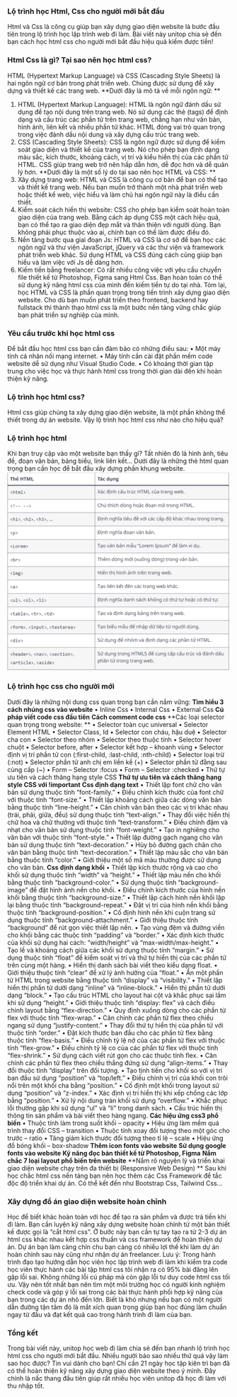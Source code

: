 ### Lộ trình học Html, Css cho người mới bắt đầu
Html và Css là công cụ giúp bạn xây dựng giao diện website là bước đầu tiên trong lộ trình học lập trình web đi làm. Bài viết này unitop chia sẻ đến bạn cách học html css cho người mới bắt đầu hiệu quả kiếm được tiền!
### Html Css là gì? Tại sao nên học html css?
HTML (Hypertext Markup Language) và CSS (Cascading Style Sheets) là hai ngôn ngữ cơ bản trong phát triển web. Chúng được sử dụng để xây dựng và thiết kế các trang web.
**Dưới đây là mô tả về mỗi ngôn ngữ: **
1.	HTML (Hypertext Markup Language): HTML là ngôn ngữ đánh dấu sử dụng để tạo nội dung trên trang web. Nó sử dụng các thẻ (tags) để định dạng và cấu trúc các phần tử trên trang web, chẳng hạn như văn bản, hình ảnh, liên kết và nhiều phần tử khác. HTML đóng vai trò quan trọng trong việc đánh dấu nội dung và xây dựng cấu trúc trang web.
2.	CSS (Cascading Style Sheets): CSS là ngôn ngữ được sử dụng để kiểm soát giao diện và thiết kế của trang web. Nó cho phép bạn định dạng màu sắc, kích thước, khoảng cách, vị trí và kiểu hiển thị của các phần tử HTML. CSS giúp trang web trở nên hấp dẫn hơn, dễ đọc hơn và dễ quản lý hơn.
**Dưới đây là một số lý do tại sao nên học HTML và CSS: **
1.	Xây dựng trang web: HTML và CSS là công cụ cơ bản để bạn có thể tạo và thiết kế trang web. Nếu bạn muốn trở thành một nhà phát triển web hoặc thiết kế web, việc hiểu và làm chủ hai ngôn ngữ này là điều cần thiết.
2.	Kiểm soát cách hiển thị website: CSS cho phép bạn kiểm soát hoàn toàn giao diện của trang web. Bằng cách áp dụng CSS một cách hiệu quả, bạn có thể tạo ra giao diện đẹp mắt và thân thiện với người dùng. Bạn không phải phục thuộc vào ai, chính bạn có thể làm được điều đó.
3.	Nền tảng bước qua giai đoạn Js: HTML và CSS là cơ sở để bạn học các ngôn ngữ và thư viện JavaScript, jQuery và các thư viện và framework phát triển web khác. Sử dụng HTML và CSS đúng cách cũng giúp bạn hiểu và làm việc với Js dễ dàng hơn.
4.	Kiếm tiền bằng freelancer: Có rất nhiều công việc với yêu cầu chuyển file thiết kế từ Photoshop, Figma sang Html Css. Bạn hoàn toàn có thể sử dụng kỹ năng html css của mình đến kiếm tiền tự do tại nhà.
Tóm lại, học HTML và CSS là phần quan trọng trong tiến trình xây dựng giao diện website. Cho dù bạn muốn phát triển theo frontend, backend hay fullstack thì thành thạo html css là một bước nền tảng vững chắc giúp bạn phát triển sự nghiệp của mình.
### Yêu cầu trước khi học html css
Để bắt đầu học html css bạn cần đảm bảo có những điều sau:
•	Một máy tính cá nhân nối mạng internet.
•	Máy tính cần cài đặt phần mềm code website dễ sử dụng như Visual Studio Code.
•	Có khoảng thời gian tập trung cho việc học và thực hành html css trong thời gian dài đến khi hoàn thiện kỹ năng.
### Lộ trình học html css?
Html css giúp chúng ta xây dựng giao diện website, là một phần không thể thiết trong dự án website. Vậy lộ trình học html css như nào cho hiệu quả?
### Lộ trình học html
Khi bạn truy cập vào một website bạn thấy gì?
Tất nhiên đó là hình ảnh, tiêu đề, đoạn văn bản, bảng biểu, link liên kết…
Dưới đây là những thẻ html quan trọng bạn cần học để bắt đầu xây dựng phần khung website.
![](https://raw.githubusercontent.com/Gawasna/Multimedia-archive/refs/heads/main/dablog/thumbs/L%E1%BB%99%20tr%C3%ACnh%20h%E1%BB%8Dc%20Html%2C%20Css%20cho%20ng%C6%B0%E1%BB%9Di%20m%E1%BB%9Bi%20b%E1%BA%AFt%20%C4%91%E1%BA%A7u.png)
### Lộ trình học css cho người mới
Dưới đây là những nội dung css quan trọng bạn cần nắm vững:
**Tìm hiểu 3 cách nhúng css vào website**
•	Inline Css
•	Internal Css
•	External Css
**Cú pháp viết code css đầu tiên**
**Cách comment code css**
**Các loại selector quan trọng trong website: **
•	Selector toàn cục universal
•	Selector Element HTML
•	Selector Class, Id
•	Selector con cháu, hậu duệ
•	Selector cha con
•	Selector theo nhóm
•	Selector theo thuộc tính
•	Selector hover chuột
•	Selector before, after
•	Selector kết hợp – khoanh vùng
•	Selector định vị trí phần tử con (:first-child, :last-child, :nth-child)
•	Selector loại trừ (:not)
•	Selector phần tử anh chị em liền kề (+)
•	Selector phần tử đằng sau cùng cấp (~)
•	Form – Selector :focus
•	Form – Selector :checked
•	Thứ tự ưu tiên và cách thăng hạng style CSS
**Thứ tự ưu tiên và cách thăng hạng style CSS với !important**
**Css định dạng text**
•	Thiết lập font chữ cho văn bản sử dụng thuộc tính “font-family.”
•	Điều chỉnh kích thước của font chữ với thuộc tính “font-size.”
•	Thiết lập khoảng cách giữa các dòng văn bản bằng thuộc tính “line-height.”
•	Căn chỉnh văn bản theo các vị trí khác nhau (trái, phải, giữa, đều) sử dụng thuộc tính “text-align.”
•	Thay đổi việc hiển thị chữ hoa và chữ thường với thuộc tính “text-transform.”
•	Điều chỉnh đậm và nhạt cho văn bản sử dụng thuộc tính “font-weight.”
•	Tạo in nghiêng cho văn bản với thuộc tính “font-style.”
•	Thiết lập đường gạch ngang cho văn bản sử dụng thuộc tính “text-decoration.”
•	Hủy bỏ đường gạch chân cho văn bản bằng thuộc tính “text-decoration.”
•	Thiết lập màu sắc cho văn bản bằng thuộc tính “color.”
•	Giới thiệu một số mã màu thường được sử dụng cho văn bản.
**Css định dạng khối**
•	Thiết lập kích thước rộng và cao cho khối sử dụng thuộc tính “width” và “height.”
•	Thiết lập màu nền cho khối bằng thuộc tính “background-color.”
•	Sử dụng thuộc tính “background-image” để đặt hình ảnh nền cho khối.
•	Điều chỉnh kích thước của hình nền khối bằng thuộc tính “background-size.”
•	Thiết lập cách hình nền khối lặp lại bằng thuộc tính “background-repeat.”
•	Đặt vị trí của hình nền khối bằng thuộc tính “background-position.”
•	Cố định hình nền khi cuộn trang sử dụng thuộc tính “background-attachment.”
•	Giới thiệu thuộc tính “background” để rút gọn việc thiết lập nền.
•	Tạo vùng đệm và đường viền cho khối bằng các thuộc tính “padding” và “border.”
•	Xác định kích thước của khối sử dụng hai cách: “width/height” và “max-width/max-height.”
•	Tạo lề và khoảng cách giữa các khối sử dụng thuộc tính “margin.”
•	Sử dụng thuộc tính “float” để kiểm soát vị trí và thứ tự hiển thị của các phần tử trên cùng một hàng.
•	Hiển thị danh sách bài viết theo kiểu dạng float.
•	Giới thiệu thuộc tính “clear” để xử lý ảnh hưởng của “float.”
•	Ẩn một phần tử HTML trong website bằng thuộc tính “display” và “visibility.”
•	Thiết lập hiển thị phần tử dưới dạng “inline” và “inline-block.”
•	Hiển thị phần tử dưới dạng “block.”
•	Tạo cấu trúc HTML cho layout hai cột và khắc phục sai lầm khi sử dụng “height.”
•	Giới thiệu thuộc tính “display: flex” và cách điều chỉnh layout bằng “flex-direction.”
•	Quy định xuống dòng cho các phần tử flex với thuộc tính “flex-wrap.”
•	Căn chỉnh các phần tử flex theo chiều ngang sử dụng “justify-content.”
•	Thay đổi thứ tự hiển thị của phần tử với thuộc tính “order.”
•	Đặt kích thước ban đầu cho các phần tử flex bằng thuộc tính “flex-basis.”
•	Điều chỉnh tỷ lệ nở của các phần tử flex với thuộc tính “flex-grow.”
•	Điều chỉnh tỷ lệ co của các phần tử flex với thuộc tính “flex-shrink.”
•	Sử dụng cách viết rút gọn cho các thuộc tính flex.
•	Căn chỉnh các phần tử flex theo chiều thẳng đứng sử dụng “align-items.”
•	Thay đổi thuộc tính “display” trên đối tượng.
•	Tạo tịnh tiến cho khối so với vị trí ban đầu sử dụng “position” và “top/left.”
•	Điều chỉnh vị trí của khối con trôi nổi trên một khối cha bằng “position.”
•	Cố định một khối trong layout sử dụng “position” và “z-index.”
•	Xác định vị trí hiển thị khi xếp chồng các lớp bằng “position.”
•	Xử lý nội dung tràn khối sử dụng “overflow.”
•	Khắc phục lỗi thường gặp khi sử dụng “ul” và “li” trong danh sách.
•	Cấu trúc hiển thị thông tin sản phẩm và bài viết theo hàng ngang.
**Các hiệu ứng css3 phổ biến**
•	Thuộc tính làm trong suốt khối – opacity
•	Hiệu ứng làm mềm quá trình thay đổi CSS – transition
•	Thuộc tính xoay đối tượng theo một góc cho trước – ratio
•	Tăng giảm kích thước đối tượng theo tỉ lệ – scale
•	Hiệu ứng đổ bóng khối – box-shadow
**Thêm icon fonts vào website**
**Sử dụng google fonts vào website**
**Kỹ năng đọc bản thiết kế từ Photoshop, Figma**
**Nắm chắc 7 loại layout phổ biến trên website**
**Nắm rõ nguyên lý và triển khai giao diện website chạy trên đa thiết bị (Responsive Web Design) **
Sau khi học chắc html css nền tảng bạn nên học thêm các Css Framework để tắc độc độ triển khai dự án. Có thể kết đến như Bootstrap Css, Tailwind Css…
### Xây dựng đồ án giao diện website hoàn chỉnh
Học để biết khác hoàn toàn với học để tạo ra sản phẩm và được trả tiền khi đi làm.
Bạn cần luyện kỹ năng xây dựng website hoàn chỉnh từ một bản thiết kế được gọi là “cắt html css”.
Ở bước này bạn cần tự tay tạo ra từ 2-3 dự án html css khác nhau kết hợp css thuần và css framework để hoàn thiện dự án.
Dự án bạn làm càng chỉn chu bạn càng có nhiều lợi thế khi làm dự án hoàn chỉnh sau này cũng như nhận dự án freelancer.
Lưu ý: Trong hành trình đạo tạo hướng dẫn học viên học lập trình web đi làm khi kiểm tra code học viên thực hành các bài tập html css tôi nhận ra có 95% bài đăng lên gặp lỗi sai. Không những lỗi cú pháp mà còn gặp lỗi tư duy code html css tối ưu.
Vậy nên tốt nhất bạn nên tìm một môi trường học có người kinh nghiệm check code và góp ý lỗi sai trong các bài thực hành phối hợp kỹ năng của bạn trong các dự án nhỏ đến lớn.
Biết là khó nhưng nếu bạn có một người dẫn đường tận tâm đó là mắt xích quan trọng giúp bạn học đúng làm chuẩn ngay từ đầu và đạt kết quả cao trong hành trình đi làm của bạn.
### Tổng kết
Trong bài viết này, unitop học web đi làm chia sẻ đến bạn nhanh lộ trình học html css cho người mới bắt đầu.
Nhiều người bảo sao nhiều thứ quá vậy làm sao học được?
Tin vui dành cho bạn!
Chỉ cần 21 ngày học tập kiên trì bạn đã có thể hoàn thiện kỹ năng xây dựng giao diện website theo ý mình. Đây chính là nấc thang đầu tiên giúp rất nhiều học viên unitop đã học đi làm với thu nhập tốt.

